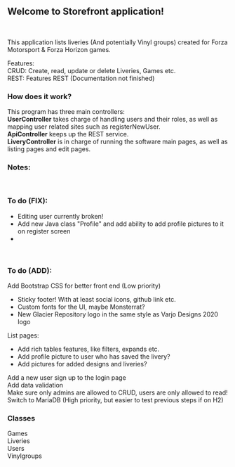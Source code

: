 <h2>Welcome to Storefront application!  </h2><br>

<p>This application lists liveries (And potentially Vinyl groups) created for Forza Motorsport & Forza Horizon games. </p>

Features: <br>
CRUD: Create, read, update or delete Liveries, Games etc. <br>
REST: Features REST (Documentation not finished) <br>


<h3> How does it work? </h3>
<p> This program has three main controllers: <br>
  <b>UserController</b> takes charge of handling users and their roles, as well as mapping user related sites such as registerNewUser. <br>
  <b>ApiController</b> keeps up the REST service. <br>
  <b>LiveryController</b> is in charge of running the software main pages, as well as listing pages and edit pages.<br>

<h3>Notes: </h3><br>


<h3>To do (FIX): </h3>
<ul>
  <li>Editing user currently broken!</li>
  <li>Add new Java class "Profile" and add ability to add profile pictures to it on register screen</li>
  <li></li>
</ul>
<br>

<h3>To do (ADD): </h3>
Add Bootstrap CSS for better front end (Low priority) <br>
<ul>
  <li>Sticky footer! With at least social icons, github link etc.</li>
  <li>Custom fonts for the UI, maybe Monsterrat?</li>
  <li>New Glacier Repository logo in the same style as Varjo Designs 2020 logo</li>
</ul>
List pages:
<ul>
  <li>Add rich tables features, like filters, expands etc.</li>
  <li>Add profile picture to user who has saved the livery?</li>
  <li>Add pictures for added designs and liveries?</li>
</ul>
Add a new user sign up to the login page <br>
Add data validation <br>
Make sure only admins are allowed to CRUD, users are only allowed to read! <br>
Switch to MariaDB (High priority, but easier to test previous steps if on H2) <br>


<h3> Classes </h3>
Games<br>
Liveries<br>
Users<br>
Vinylgroups<br>
